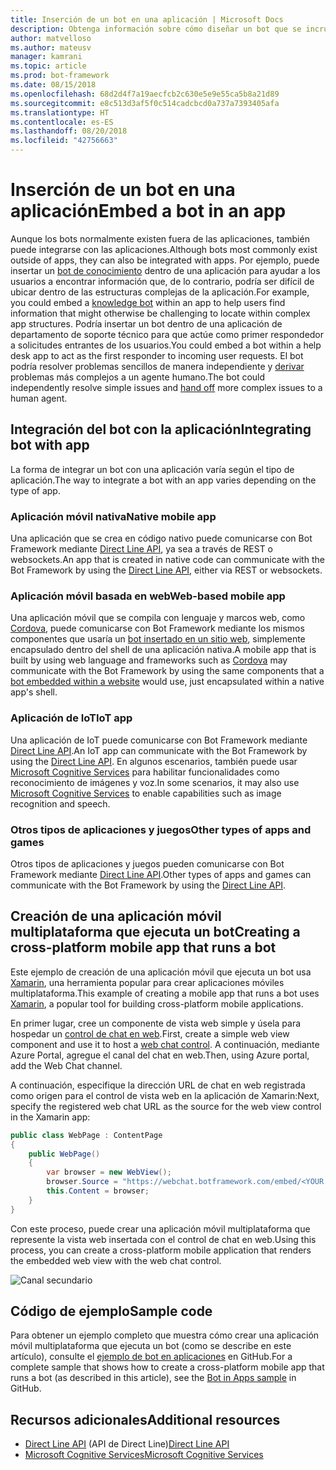 ```yaml
---
title: Inserción de un bot en una aplicación | Microsoft Docs
description: Obtenga información sobre cómo diseñar un bot que se incrustará en otra aplicación.
author: matvelloso
ms.author: mateusv
manager: kamrani
ms.topic: article
ms.prod: bot-framework
ms.date: 08/15/2018
ms.openlocfilehash: 68d2d4f7a19aecfcb2c630e5e9e55ca5b8a21d89
ms.sourcegitcommit: e8c513d3af5f0c514cadcbcd0a737a7393405afa
ms.translationtype: HT
ms.contentlocale: es-ES
ms.lasthandoff: 08/20/2018
ms.locfileid: "42756663"
---
```

# <a name="embed-a-bot-in-an-app"></a><span data-ttu-id="497e3-103">Inserción de un bot en una aplicación</span><span class="sxs-lookup"><span data-stu-id="497e3-103">Embed a bot in an app</span></span>

<span data-ttu-id="497e3-104">Aunque los bots normalmente existen fuera de las aplicaciones, también puede integrarse con las aplicaciones.</span><span class="sxs-lookup"><span data-stu-id="497e3-104">Although bots most commonly exist outside of apps, they can also be integrated with apps.</span></span> <span data-ttu-id="497e3-105">Por ejemplo, puede insertar un [bot de conocimiento](~/bot-service-design-pattern-knowledge-base.md) dentro de una aplicación para ayudar a los usuarios a encontrar información que, de lo contrario, podría ser difícil de ubicar dentro de las estructuras complejas de la aplicación.</span><span class="sxs-lookup"><span data-stu-id="497e3-105">For example, you could embed a [knowledge bot](~/bot-service-design-pattern-knowledge-base.md) within an app to help users find information that might otherwise be challenging to locate within complex app structures.</span></span> <span data-ttu-id="497e3-106">Podría insertar un bot dentro de una aplicación de departamento de soporte técnico para que actúe como primer respondedor a solicitudes entrantes de los usuarios.</span><span class="sxs-lookup"><span data-stu-id="497e3-106">You could embed a bot within a help desk app to act as the first responder to incoming user requests.</span></span> <span data-ttu-id="497e3-107">El bot podría resolver problemas sencillos de manera independiente y [derivar](~/bot-service-design-pattern-handoff-human.md) problemas más complejos a un agente humano.</span><span class="sxs-lookup"><span data-stu-id="497e3-107">The bot could independently resolve simple issues and [hand off](~/bot-service-design-pattern-handoff-human.md) more complex issues to a human agent.</span></span> 

## <a name="integrating-bot-with-app"></a><span data-ttu-id="497e3-108">Integración del bot con la aplicación</span><span class="sxs-lookup"><span data-stu-id="497e3-108">Integrating bot with app</span></span>

<span data-ttu-id="497e3-109">La forma de integrar un bot con una aplicación varía según el tipo de aplicación.</span><span class="sxs-lookup"><span data-stu-id="497e3-109">The way to integrate a bot with an app varies depending on the type of app.</span></span> 

### <a name="native-mobile-app"></a><span data-ttu-id="497e3-110">Aplicación móvil nativa</span><span class="sxs-lookup"><span data-stu-id="497e3-110">Native mobile app</span></span>

<span data-ttu-id="497e3-111">Una aplicación que se crea en código nativo puede comunicarse con Bot Framework mediante [Direct Line API][directLineAPI], ya sea a través de REST o websockets.</span><span class="sxs-lookup"><span data-stu-id="497e3-111">An app that is created in native code can communicate with the Bot Framework by using the [Direct Line API][directLineAPI], either via REST or websockets.</span></span>

### <a name="web-based-mobile-app"></a><span data-ttu-id="497e3-112">Aplicación móvil basada en web</span><span class="sxs-lookup"><span data-stu-id="497e3-112">Web-based mobile app</span></span>

<span data-ttu-id="497e3-113">Una aplicación móvil que se compila con lenguaje y marcos web, como <a href="https://cordova.apache.org/" target="_blank">Cordova</a>, puede comunicarse con Bot Framework mediante los mismos componentes que usaría un [bot insertado en un sitio web](~/bot-service-design-pattern-embed-web-site.md), simplemente encapsulado dentro del shell de una aplicación nativa.</span><span class="sxs-lookup"><span data-stu-id="497e3-113">A mobile app that is built by using web language and frameworks such as <a href="https://cordova.apache.org/" target="_blank">Cordova</a> may communicate with the Bot Framework by using the same components that a [bot embedded within a website](~/bot-service-design-pattern-embed-web-site.md) would use, just encapsulated within a native app's shell.</span></span>

### <a name="iot-app"></a><span data-ttu-id="497e3-114">Aplicación de IoT</span><span class="sxs-lookup"><span data-stu-id="497e3-114">IoT app</span></span>

<span data-ttu-id="497e3-115">Una aplicación de IoT puede comunicarse con Bot Framework mediante [Direct Line API][directLineAPI].</span><span class="sxs-lookup"><span data-stu-id="497e3-115">An IoT app can communicate with the Bot Framework by using the [Direct Line API][directLineAPI].</span></span> <span data-ttu-id="497e3-116">En algunos escenarios, también puede usar <a href="https://www.microsoft.com/cognitive-services/" target="_blank">Microsoft Cognitive Services</a> para habilitar funcionalidades como reconocimiento de imágenes y voz.</span><span class="sxs-lookup"><span data-stu-id="497e3-116">In some scenarios, it may also use <a href="https://www.microsoft.com/cognitive-services/" target="_blank">Microsoft Cognitive Services</a> to enable capabilities such as image recognition and speech.</span></span>

### <a name="other-types-of-apps-and-games"></a><span data-ttu-id="497e3-117">Otros tipos de aplicaciones y juegos</span><span class="sxs-lookup"><span data-stu-id="497e3-117">Other types of apps and games</span></span>

<span data-ttu-id="497e3-118">Otros tipos de aplicaciones y juegos pueden comunicarse con Bot Framework mediante [Direct Line API][directLineAPI].</span><span class="sxs-lookup"><span data-stu-id="497e3-118">Other types of apps and games can communicate with the Bot Framework by using the [Direct Line API][directLineAPI].</span></span> 

## <a name="creating-a-cross-platform-mobile-app-that-runs-a-bot"></a><span data-ttu-id="497e3-119">Creación de una aplicación móvil multiplataforma que ejecuta un bot</span><span class="sxs-lookup"><span data-stu-id="497e3-119">Creating a cross-platform mobile app that runs a bot</span></span>

<span data-ttu-id="497e3-120">Este ejemplo de creación de una aplicación móvil que ejecuta un bot usa <a href="https://www.xamarin.com/" target="_blank">Xamarin</a>, una herramienta popular para crear aplicaciones móviles multiplataforma.</span><span class="sxs-lookup"><span data-stu-id="497e3-120">This example of creating a mobile app that runs a bot uses <a href="https://www.xamarin.com/" target="_blank">Xamarin</a>, a popular tool for building cross-platform mobile applications.</span></span> 

<span data-ttu-id="497e3-121">En primer lugar, cree un componente de vista web simple y úsela para hospedar un <a href="https://github.com/Microsoft/BotFramework-WebChat" target="_blank">control de chat en web</a>.</span><span class="sxs-lookup"><span data-stu-id="497e3-121">First, create a simple web view component and use it to host a <a href="https://github.com/Microsoft/BotFramework-WebChat" target="_blank">web chat control</a>.</span></span> <span data-ttu-id="497e3-122">A continuación, mediante Azure Portal, agregue el canal del chat en web.</span><span class="sxs-lookup"><span data-stu-id="497e3-122">Then, using Azure portal, add the Web Chat channel.</span></span> 

<span data-ttu-id="497e3-123">A continuación, especifique la dirección URL de chat en web registrada como origen para el control de vista web en la aplicación de Xamarin:</span><span class="sxs-lookup"><span data-stu-id="497e3-123">Next, specify the registered web chat URL as the source for the web view control in the Xamarin app:</span></span>

```cs
public class WebPage : ContentPage
{
    public WebPage()
    {
        var browser = new WebView();
        browser.Source = "https://webchat.botframework.com/embed/<YOUR SECRET KEY HERE>";
        this.Content = browser;
    }
}
```

<span data-ttu-id="497e3-124">Con este proceso, puede crear una aplicación móvil multiplataforma que represente la vista web insertada con el control de chat en web.</span><span class="sxs-lookup"><span data-stu-id="497e3-124">Using this process, you can create a cross-platform mobile application that renders the embedded web view with the web chat control.</span></span>

![Canal secundario](~/media/bot-service-design-pattern-embed-app/xamarin-apps.png)

## <a name="sample-code"></a><span data-ttu-id="497e3-126">Código de ejemplo</span><span class="sxs-lookup"><span data-stu-id="497e3-126">Sample code</span></span>

<span data-ttu-id="497e3-127">Para obtener un ejemplo completo que muestra cómo crear una aplicación móvil multiplataforma que ejecuta un bot (como se describe en este artículo), consulte el <a href="https://github.com/Microsoft/BotBuilder-Samples/tree/master/CSharp/capability-BotInApps" target="_blank">ejemplo de bot en aplicaciones</a> en GitHub.</span><span class="sxs-lookup"><span data-stu-id="497e3-127">For a complete sample that shows how to create a cross-platform mobile app that runs a bot (as described in this article), see the <a href="https://github.com/Microsoft/BotBuilder-Samples/tree/master/CSharp/capability-BotInApps" target="_blank">Bot in Apps sample</a> in GitHub.</span></span>

## <a name="additional-resources"></a><span data-ttu-id="497e3-128">Recursos adicionales</span><span class="sxs-lookup"><span data-stu-id="497e3-128">Additional resources</span></span>

- <span data-ttu-id="497e3-129">[Direct Line API][directLineAPI] (API de Direct Line)</span><span class="sxs-lookup"><span data-stu-id="497e3-129">[Direct Line API][directLineAPI]</span></span>
- <span data-ttu-id="497e3-130"><a href="https://www.microsoft.com/cognitive-services/" target="_blank">Microsoft Cognitive Services</a></span><span class="sxs-lookup"><span data-stu-id="497e3-130"><a href="https://www.microsoft.com/cognitive-services/" target="_blank">Microsoft Cognitive Services</a></span></span>

[directLineAPI]: https://docs.botframework.com/en-us/restapi/directline3/#navtitle
